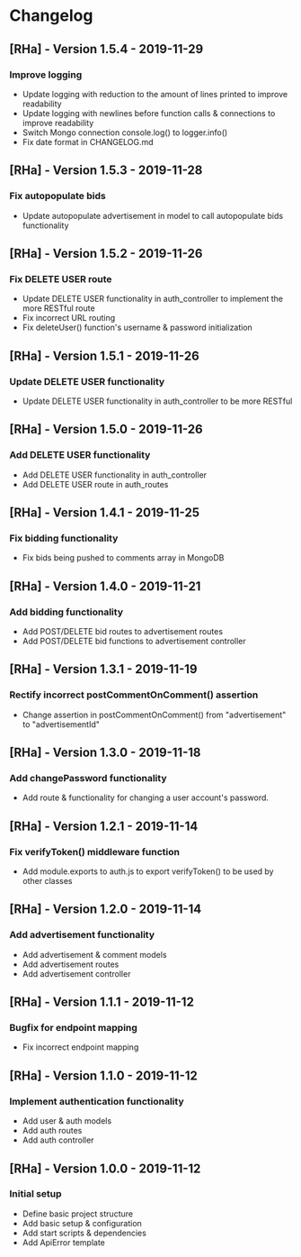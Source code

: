 # Changelog

## [RHa] - Version 1.5.4 - 2019-11-29
### Improve logging
* Update logging with reduction to the amount of lines printed to improve readability
* Update logging with newlines before function calls & connections to improve readability
* Switch Mongo connection console.log() to logger.info()
* Fix date format in CHANGELOG.md

## [RHa] - Version 1.5.3 - 2019-11-28
### Fix autopopulate bids
* Update autopopulate advertisement in model to call autopopulate bids functionality

## [RHa] - Version 1.5.2 - 2019-11-26
### Fix DELETE USER route
* Update DELETE USER functionality in auth_controller to implement the more RESTful route
* Fix incorrect URL routing
* Fix deleteUser() function's username & password initialization

## [RHa] - Version 1.5.1 - 2019-11-26
### Update DELETE USER functionality
* Update DELETE USER functionality in auth_controller to be more RESTful

## [RHa] - Version 1.5.0 - 2019-11-26
### Add DELETE USER functionality
* Add DELETE USER functionality in auth_controller
* Add DELETE USER route in auth_routes

## [RHa] - Version 1.4.1 - 2019-11-25
### Fix bidding functionality
* Fix bids being pushed to comments array in MongoDB

## [RHa] - Version 1.4.0 - 2019-11-21
### Add bidding functionality
* Add POST/DELETE bid routes to advertisement routes
* Add POST/DELETE bid functions to advertisement controller

## [RHa] - Version 1.3.1 - 2019-11-19
### Rectify incorrect postCommentOnComment() assertion
* Change assertion in postCommentOnComment() from "advertisement" to "advertisementId"

## [RHa] - Version 1.3.0 - 2019-11-18
### Add changePassword functionality
* Add route & functionality for changing a user account's password.

## [RHa] - Version 1.2.1 - 2019-11-14
### Fix verifyToken() middleware function
* Add module.exports to auth.js to export verifyToken() to be used by other classes

## [RHa] - Version 1.2.0 - 2019-11-14
### Add advertisement functionality
* Add advertisement & comment models
* Add advertisement routes
* Add advertisement controller

## [RHa] - Version 1.1.1 - 2019-11-12
### Bugfix for endpoint mapping
* Fix incorrect endpoint mapping

## [RHa] - Version 1.1.0 - 2019-11-12
### Implement authentication functionality
* Add user & auth models
* Add auth routes
* Add auth controller

## [RHa] - Version 1.0.0 - 2019-11-12
### Initial setup
* Define basic project structure
* Add basic setup & configuration
* Add start scripts & dependencies
* Add ApiError template
